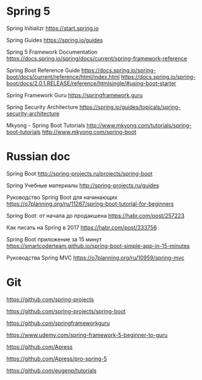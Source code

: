 # Spring 5

Spring Initializr
https://start.spring.io

Spring Guides
https://spring.io/guides

Spring 5 Framework Documentation
https://docs.spring.io/spring/docs/current/spring-framework-reference

Spring Boot Reference Guide
https://docs.spring.io/spring-boot/docs/current/reference/html/index.html
https://docs.spring.io/spring-boot/docs/2.0.1.RELEASE/reference/htmlsingle/#using-boot-starter

Spring Framework Guru
https://springframework.guru

Spring Security Architecture
https://spring.io/guides/topicals/spring-security-architecture

Mkyong - Spring Boot Tutorials
http://www.mkyong.com/tutorials/spring-boot-tutorials
http://www.mkyong.com/spring-boot


Russian doc
============

Spring Boot
http://spring-projects.ru/projects/spring-boot

Spring Учебные материалы
http://spring-projects.ru/guides

Руководство Spring Boot для начинающих
https://o7planning.org/ru/11267/spring-boot-tutorial-for-beginners

Spring Boot: от начала до продакшена
https://habr.com/post/257223

Как писать на Spring в 2017
https://habr.com/post/333756

Spring Boot приложение за 15 минут
https://smartcoderteam.github.io/spring-boot-simple-app-in-15-minutes

Руководства Spring MVC
https://o7planning.org/ru/10959/spring-mvc


Git
===========

https://github.com/spring-projects

https://github.com/spring-projects/spring-boot

https://github.com/springframeworkguru

https://www.udemy.com/spring-framework-5-beginner-to-guru

https://github.com/Apress

https://github.com/Apress/pro-spring-5

https://github.com/eugenp/tutorials
